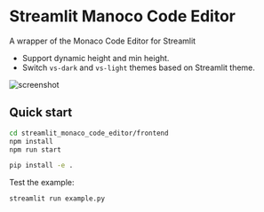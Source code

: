 # Streamlit Manoco Code Editor

A wrapper of the Monaco Code Editor for Streamlit

- Support dynamic height and min height.
- Switch `vs-dark` and `vs-light` themes based on Streamlit theme.

![screenshot](screenshot.png)

## Quick start

```sh
cd streamlit_monaco_code_editor/frontend
npm install
npm run start
```

```sh
pip install -e .
```

Test the example:

```sh
streamlit run example.py
```
